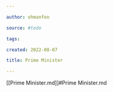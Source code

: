 ```yaml
---

author: ohmanfoo

source: #todo

tags: 

created: 2022-08-07

title: Prime Minister

---
```

[[Prime Minister.md]]#Prime Minister.md